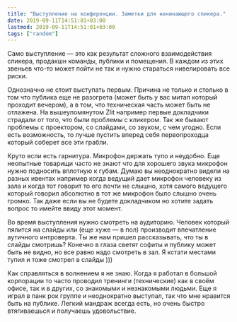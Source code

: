 ```yaml
---
title: "Выступление на конференции. Заметки для начинающего спикера."
date: 2019-09-11T14:51:01+03:00
lastmod: 2019-09-11T14:51:01+03:00
tags: ["random"]
---
```


Само выступление — это как результат сложного взаимодействия спикера, продакшн команды, публики и помещения. В каждом из этих звеньев что-то может пойти не так и нужно стараться нивелировать все риски.

Однозначно не стоит выступать первым. Причина не только и столько в том что публика еще не разогрета (может быть у вас митап который проходит вечером), а в том, что техническая часть может быть не отлажена. На вышеупомянутом Zlit например первые докладчики страдали от того, что были проблемы с кликером. Так же бывают проблемы с проектором, со слайдами, со звуком, с чем угодно. Если есть возможность, то лучше пустить вперед себя первопроходца который соберет все эти грабли.

Круто если есть гарнитура. Микрофон держать тупо и неудобно. Еще неопытные товарищи часто не знают что для хорошего звука микрофон нужно подносить вплотную к губам. Думаю вы неоднократно видели на разных ивентах например когда ведущий дает микрофон человеку из зала и когда тот говорит то его почти не слышно, хотя самого ведущего который говорил абсолютно в тот же микрофон было слышно очень громко. Так даже если вы не будете докладчиком но хотите задать вопрос то имейте ввиду этот момент.

Во время выступления нужно смотреть на аудиторию. Человек который пялится на слайды или (еще хуже — в пол) производит впечатление аутичного интроверта. Ты же нам пришел рассказывать, что ты в слайды смотришь? Конечно в глаза светят софиты и публику может быть не видно, но все равно надо смотреть в зал. Я кстати местами тупил и тоже смотрел в слайды )))

Как справляться в волнением я не знаю. Когда я работал в большой корпорации то часто проводил тренинги (технические) как в своём офисе, так и в других, со знакомыми и незнакомыми людьми. Еще я играл в панк рок группе и неоднократно выступал, так что мне нравится быть на публике. Легкий мандраж всегда есть, но очень быстро втягиваешься и получаешь удовольствие.
